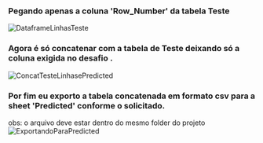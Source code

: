 ### Pegando apenas a coluna 'Row_Number' da tabela Teste
![DataframeLinhasTeste](https://user-images.githubusercontent.com/114637779/217751316-a91392b3-d1fd-40e6-9d9e-59e64ada5555.png)

### Agora é só concatenar com a tabela de Teste deixando só a coluna exigida no desafio .
![ConcatTesteLinhasePredicted](https://user-images.githubusercontent.com/114637779/217751378-c8671f8f-4c28-42c5-860a-576b4a401b0d.png)



### Por fim eu exporto a tabela concatenada em formato csv para a sheet 'Predicted' conforme o solicitado.
obs: o arquivo deve estar dentro do mesmo folder do projeto 
![ExportandoParaPredicted](https://user-images.githubusercontent.com/114637779/217751491-5e05cc58-3ed9-477c-b08b-f6aa932b3b21.png)
